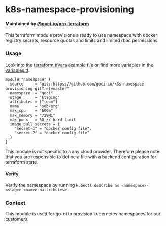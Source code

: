 # k8s-namespace-provisioning

#### Maintained by [@goci-io/prp-terraform](https://github.com/orgs/goci-io/teams/prp-terraform)

This terraform module provisions a ready to use namespace with docker registry secrets, resource quotas and limits and limited rbac permissions.

### Usage

Look into the [terraform.tfvars](terraform.tfvars.example) example file or find more variables in the [variables.tf](variables.tf).

```hcl
module "namespace" {
  source     = "git::https://github.com/goci-io/k8s-namespace-provisioning.git?ref=master"
  namespace  = "goci"
  stage      = "staging"
  attributes = ["team"]
  name       = "sub-org"
  max_cpu    = "600m"
  max_memory = "728Mi"
  max_pods   = 50 // hard limit
  image_pull_secrets = {
    "secret-1" = "docker config file",
    "secret-2" = "docker config file"
  }
}
```

This module is not specific to a any cloud provider. Therefore please note that you are responsible to define a file with a backend configuration for terraform state. 

#### Verify

Verify the namespace by running `kubectl describe ns <namespace>-<stage>-<name>-<attributes>`

### Context

This module is used for go-ci to provision kubernetes namespaces for our customers.